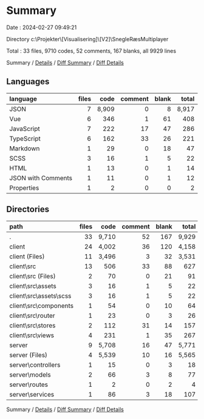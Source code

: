 # Summary

Date : 2024-02-27 09:49:21

Directory c:\\Projekter\\[Visualisering]\\[V2]\\SnegleRæsMultiplayer

Total : 33 files,  9710 codes, 52 comments, 167 blanks, all 9929 lines

Summary / [Details](details.md) / [Diff Summary](diff.md) / [Diff Details](diff-details.md)

## Languages
| language | files | code | comment | blank | total |
| :--- | ---: | ---: | ---: | ---: | ---: |
| JSON | 7 | 8,909 | 0 | 8 | 8,917 |
| Vue | 6 | 346 | 1 | 61 | 408 |
| JavaScript | 7 | 222 | 17 | 47 | 286 |
| TypeScript | 6 | 162 | 33 | 26 | 221 |
| Markdown | 1 | 29 | 0 | 18 | 47 |
| SCSS | 3 | 16 | 1 | 5 | 22 |
| HTML | 1 | 13 | 0 | 1 | 14 |
| JSON with Comments | 1 | 11 | 0 | 1 | 12 |
| Properties | 1 | 2 | 0 | 0 | 2 |

## Directories
| path | files | code | comment | blank | total |
| :--- | ---: | ---: | ---: | ---: | ---: |
| . | 33 | 9,710 | 52 | 167 | 9,929 |
| client | 24 | 4,002 | 36 | 120 | 4,158 |
| client (Files) | 11 | 3,496 | 3 | 32 | 3,531 |
| client\\src | 13 | 506 | 33 | 88 | 627 |
| client\\src (Files) | 2 | 70 | 0 | 21 | 91 |
| client\\src\\assets | 3 | 16 | 1 | 5 | 22 |
| client\\src\\assets\\scss | 3 | 16 | 1 | 5 | 22 |
| client\\src\\components | 1 | 54 | 0 | 10 | 64 |
| client\\src\\router | 1 | 23 | 0 | 3 | 26 |
| client\\src\\stores | 2 | 112 | 31 | 14 | 157 |
| client\\src\\views | 4 | 231 | 1 | 35 | 267 |
| server | 9 | 5,708 | 16 | 47 | 5,771 |
| server (Files) | 4 | 5,539 | 10 | 16 | 5,565 |
| server\\controllers | 1 | 15 | 0 | 3 | 18 |
| server\\models | 2 | 66 | 3 | 8 | 77 |
| server\\routes | 1 | 2 | 0 | 2 | 4 |
| server\\services | 1 | 86 | 3 | 18 | 107 |

Summary / [Details](details.md) / [Diff Summary](diff.md) / [Diff Details](diff-details.md)